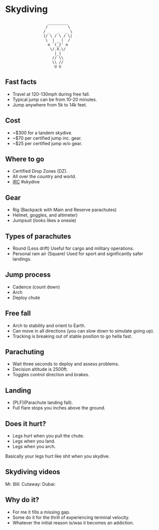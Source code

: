 
Skydiving
=========
                       _________
                      /         \
                     / _   _   _ \
                     |/ \ / \ / \|
                      \  | _ |  /
                       o `(_}' o
                        \/.X.\/
                          |_|
                         // \\
                         \\ //
                          U U 

Fast facts
----------

* Travel at 120-130mph during free fall.
* Typical jump can be from 10-20 minutes.
* Jump anywhere from 5k to 14k feet.

Cost
----

* ~$300 for a tandem skydive.
* ~$70 per certified jump inc. gear.
* ~$25 per certified jump w/o gear.

Where to go
-----------

* Certified Drop Zones (DZ).
* All over the country and world.
* [IRC](irc.freenode.com) #skydive

Gear
----

* Rig (Backpack with Main and Reserve parachutes)
* Helmet, goggles, and altimeter)
* Jumpsuit (looks likes a onesie)

Types of parachutes
-------------------

* Round (Less drift) Useful for cargo and military operations.
* Personal ram air (Square) Used for sport and significantly safer landings.

[](http://en.wikipedia.org/wiki/Parachute#Types_of_parachutes)

Jump process
------------

* Cadence (count down)
* Arch
* Deploy chute

Free fall
---------

* Arch to stability and orient to Earth.
* Can move in all directions (you can slow down to simulate going up).
* Tracking is breaking out of stable position to go hella fast.

[](http://www.youtube.com/watch?v=FFzpY7XNohk)

Parachuting
-----------

* Wait three seconds to deploy and assess problems.
* Decision altitude is 2500ft.
* Toggles control direction and brakes. 

Landing
-------

* [PLF](Parachute landing fall).
* Full flare stops you inches above the ground.

Does it hurt?
-------------

* Legs hurt when you pull the chute.
* Legs when you land.
* Legs when you arch.

Basically your legs hurt like shit when you skydive.

Skydiving videos
----------------

Mr. Bill: [](http://www.youtube.com/watch?v=QqToIAIIWuU)
Cutaway: [](http://www.youtube.com/watch?v=QECtqCRNKxs)
Dubai: [](http://www.youtube.com/watch?v=CqFdDbLSNaM&feature=player_detailpage#t=56s)

Why do it?
----------

* For me it fills a missing gap.
* Some do it for the thrill of experiencing terminal velocity.
* Whatever the initial reason is/was it becomes an addiction.

